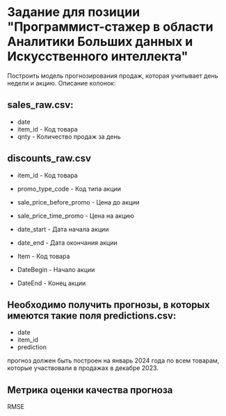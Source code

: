 # Задание для позиции "Программист-стажер в области Аналитики Больших данных и Искусственного интеллекта"

Построить модель прогнозирования продаж, которая учитывает день недели и акцию.
Описание колонок:

## sales_raw.csv:
* date
* item_id - Код товара
* qnty - Количество продаж за день 


## discounts_raw.csv

* item_id - Код товара
* promo_type_code - Код типа акции
* sale_price_before_promo - Цена до акции
* sale_price_time_promo - Цена на акцию
* date_start - Дата начала акции
* date_end - Дата окончания акции

* Item - Код товара
* DateBegin - Начало акции
* DateEnd - Конец акции

## Необходимо получить прогнозы, в которых имеются такие поля predictions.csv:
* date
* item_id
* prediction

прогноз должен быть построен на январь 2024 года по всем товарам, которые участвовали в продажах в декабре 2023.

## Метрика оценки качества прогноза
RMSE